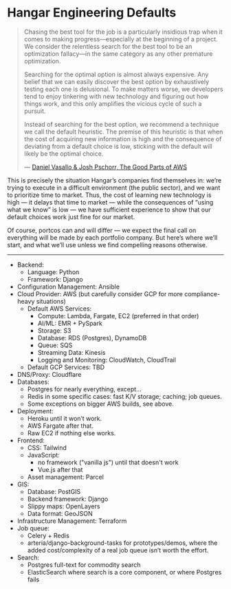 # Hangar Engineering Defaults

> Chasing the best tool for the job is a particularly insidious trap when it comes to making progress—especially at the beginning of a project. We consider the relentless search for the best tool to be an optimization fallacy—in the same category as any other premature optimization.
>
> Searching for the optimal option is almost always expensive. Any belief that we can easily discover the best option by exhaustively testing each one is delusional. To make matters worse, we developers tend to enjoy tinkering with new technology and figuring out how things work, and this only amplifies the vicious cycle of such a pursuit.
>
> Instead of searching for the best option, we recommend a technique we call the default heuristic. The premise of this heuristic is that when the cost of acquiring new information is high and the consequence of deviating from a default choice is low, sticking with the default will likely be the optimal choice.
>
> — [Daniel Vasallo & Josh Pschorr, The Good Parts of AWS](https://gumroad.com/l/aws-good-parts)

This is precisely the situation Hangar’s companies find themselves in: we’re trying to execute in a difficult environment (the public sector), and we want to prioritize time to market. Thus, the cost of learning new technology is high — it delays that time to market — while the consequences of “using what we know” is low — we have sufficient experience to show that our default choices work just fine for our market.

Of course, portcos can and will differ — we expect the final call on everything will be made by each portfolio company. But here’s where we’ll start, and what we’ll use unless we find compelling reasons otherwise.

----

* Backend:
  * Language: Python
  * Framework: Django
* Configuration Management: Ansible
* Cloud Provider: AWS (but carefully consider GCP for more compliance-heavy situations)
  * Default AWS Services:
    * Compute: Lambda, Fargate, EC2 (preferred in that order)
    * AI/ML: EMR + PySpark
    * Storage: S3
    * Database: RDS (Postgres), DynamoDB
    * Queue: SQS
    * Streaming Data: Kinesis
    * Logging and Monitoring: CloudWatch, CloudTrail
  * Default GCP Services: TBD
* DNS/Proxy: Cloudflare
* Databases:
  * Postgres for nearly everything, except...
  * Redis in some specific cases: fast K/V storage; caching; job queues.
  * Some exceptions on bigger AWS builds, see above.
* Deployment:
  * Heroku until it won’t work.
  * AWS Fargate after that.
  * Raw EC2 if nothing else works.
* Frontend:
  * CSS: Tailwind
  * JavaScript:
    * no framework ("vanilla js") until that doesn't work
    * Vue.js after that
  * Asset management: Parcel
* GIS:
  * Database: PostGIS
  * Backend framework: Django
  * Slippy maps: OpenLayers
  * Data format: GeoJSON
* Infrastructure Management: Terraform
* Job queue:
  * Celery + Redis
  * arteria/django-background-tasks for prototypes/demos, where the added cost/complexity of a real job queue isn’t worth the effort.
* Search:
  * Postgres full-text for commodity search
  * ElasticSearch where search is a core component, or where Postgres fails
